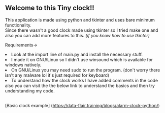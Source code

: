## **Welcome to this Tiny clock!! <br />**

This application is made using python and tkinter and uses bare minimum functionality.  <br />
Since there wasn't a good clock made using tkinter so I tried make one and also you can add more features to this. <em>(if you know how to use tkinter)</em>  <br />

 Requirements-> <br />
<li>Look at the import line of main.py and install the necessary stuff. </li> 
<li>I made it on GNU/Linux so I didn't use winsound which is available for windows natively. </li>
<li>On GNU/Linux you may need sudo to run the program. (don't worry there isn't any malware lol it's just required for keyboard)</li>
<li>To understand how the clock works I have added comments in the code also you can visit the the below link to understand the basics and then try understanding my code.</li>
</ul>
<br />

[Basic clock example] (https://data-flair.training/blogs/alarm-clock-python/)
